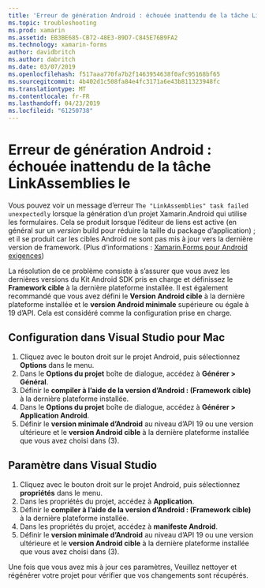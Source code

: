 ```yaml
---
title: 'Erreur de génération Android : échouée inattendu de la tâche LinkAssemblies le'
ms.topic: troubleshooting
ms.prod: xamarin
ms.assetid: EB3BE685-CB72-48E3-89D7-C845E76B9FA2
ms.technology: xamarin-forms
author: davidbritch
ms.author: dabritch
ms.date: 03/07/2019
ms.openlocfilehash: f517aaa770fa7b2f1463954638f0afc95168bf65
ms.sourcegitcommit: 4b402d1c508fa84e4fc3171a6e43b811323948fc
ms.translationtype: MT
ms.contentlocale: fr-FR
ms.lasthandoff: 04/23/2019
ms.locfileid: "61250738"
---
```

# <a name="android-build-error--the-linkassemblies-task-failed-unexpectedly"></a>Erreur de génération Android : échouée inattendu de la tâche LinkAssemblies le

Vous pouvez voir un message d’erreur `The "LinkAssemblies" task failed unexpectedly` lorsque la génération d’un projet Xamarin.Android qui utilise les formulaires. Cela se produit lorsque l’éditeur de liens est active (en général sur un *version* build pour réduire la taille du package d’application) ; et il se produit car les cibles Android ne sont pas mis à jour vers la dernière version de framework. (Plus d’informations : [Xamarin.Forms pour Android exigences](~/get-started/requirements.md#android))

La résolution de ce problème consiste à s’assurer que vous avez les dernières versions du Kit Android SDK pris en charge et définissez le **Framework cible** à la dernière plateforme installée. Il est également recommandé que vous avez défini le **Version Android cible** à la dernière plateforme installée et le **version Android minimale** supérieure ou égale à 19 d’API. Cela est considéré comme la configuration prise en charge.

## <a name="setting-in-visual-studio-for-mac"></a>Configuration dans Visual Studio pour Mac

1.  Cliquez avec le bouton droit sur le projet Android, puis sélectionnez **Options** dans le menu.
2.  Dans le **Options du projet** boîte de dialogue, accédez à **Générer > Général**.
3.  Définir le **compiler à l’aide de la version d’Android : (Framework cible)**  à la dernière plateforme installée.
4.  Dans le **Options du projet** boîte de dialogue, accédez à **Générer > Application Android**.
5.  Définir le **version minimale d’Android** au niveau d’API 19 ou une version ultérieure et le **version Android cible** à la dernière plateforme installée que vous avez choisi dans (3).

## <a name="setting-in-visual-studio"></a>Paramètre dans Visual Studio

1.  Cliquez avec le bouton droit sur le projet Android, puis sélectionnez **propriétés** dans le menu.
2.  Dans les propriétés du projet, accédez à **Application**.
3.  Définir le **compiler à l’aide de la version d’Android : (Framework cible)**  à la dernière plateforme installée.
4.  Dans les propriétés du projet, accédez à **manifeste Android**.
5.  Définir le **version minimale d’Android** au niveau d’API 19 ou une version ultérieure et le **version Android cible** à la dernière plateforme installée que vous avez choisi dans (3).

Une fois que vous avez mis à jour ces paramètres, Veuillez nettoyer et régénérer votre projet pour vérifier que vos changements sont récupérés.

